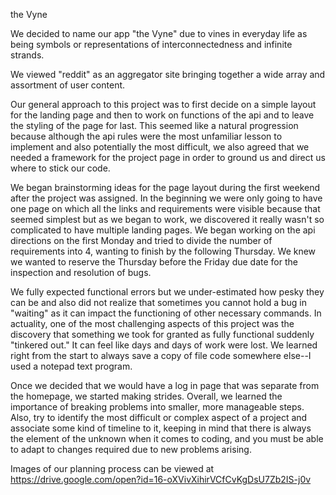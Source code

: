 the Vyne

We decided to name our app "the Vyne" due to vines in everyday life as being symbols or representations of interconnectedness and infinite strands.  

We viewed "reddit" as an aggregator site bringing together a wide array and assortment of user content.

Our general approach to this project was to first decide on a simple layout for the landing page and then to work on functions of the api and to leave the styling of
the page for last.  This seemed like a natural progression because although the api rules were the most unfamiliar lesson to implement and also potentially the most difficult, we also agreed that we needed a framework for the project page in order to ground us and direct us where to stick our code.  

We began brainstorming ideas for the page layout during the first weekend after the project was assigned. In the beginning we were only going to have one page on which all
the links and requirements were visible because that seemed simplest but as we began to work, we discovered it really wasn't so complicated to have multiple landing pages.
We began working on the api directions on the first Monday and tried to divide the number of requirements into 4, wanting to finish by the following Thursday.  We knew we wanted to reserve the Thursday before the Friday due date for the inspection and resolution of bugs.  

We fully expected functional errors but we under-estimated how pesky they can be and also did not realize that sometimes you cannot hold a bug in "waiting"
as it can impact the functioning of other necessary commands.  In actuality, one of the most challenging aspects of this project was the discovery that something we took for granted as fully functional suddenly "tinkered out."  It can feel like days and days of work were lost. We learned right from the start to always save a copy of file code somewhere else--I used a notepad text program.  

Once we decided that we would have a log in page that was separate from the homepage, we started making strides.  Overall, we learned the importance of breaking problems into smaller, more manageable steps.  Also, try to identify the most difficult or complex aspect of a project and associate some kind of timeline to it, keeping in mind that there is always the element of the unknown when it comes to coding, and you must be able to adapt to changes required due to new problems arising.

Images of our planning process can be viewed at https://drive.google.com/open?id=16-oXVivXihirVCfCvKgDsU7Zb2IS-j0v 
